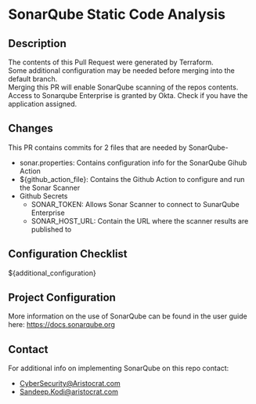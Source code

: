 # SonarQube Static Code Analysis
## Description  
The contents of this Pull Request were generated by Terraform.  
Some additional configuration may be needed before merging into the default branch.  
Merging this PR will enable SonarQube scanning of the repos contents.  
Access to Sonarqube Enterprise is granted by Okta. Check if you have the application assigned.

## Changes
This PR contains commits for 2 files that are needed by SonarQube-
- sonar.properties: Contains configuration info for the SonarQube Gihub Action
- ${github_action_file}: Contains the Github Action to configure and run the Sonar Scanner
- Github Secrets
  - SONAR_TOKEN: Allows Sonar Scanner to connect to SunarQube Enterprise
  - SONAR_HOST_URL: Contain the URL where the scanner results are published to

## Configuration Checklist
${additional_configuration}

## Project Configuration
More information on the use of SonarQube can be found in the user guide here:
https://docs.sonarqube.org

## Contact
For additional info on implementing SonarQube on this repo contact:
- CyberSecurity@Aristocrat.com
- Sandeep.Kodi@aristocrat.com